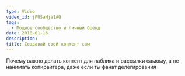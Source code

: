 ```yaml
---
type: Video
video_id: jFUSaHja1AQ
tags:
  - Мощное сообщество и личный бренд
date: 2018-01-16
description: 
title: Создавай свой контент сам
---
```


Почему важно делать контент для паблика и рассылки самому, а не нанимать копирайтера, даже если ты фанат делегирования
